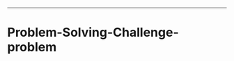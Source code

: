 ----------------------------------------------------------------------------------------
# Problem-Solving-Challenge-problem
